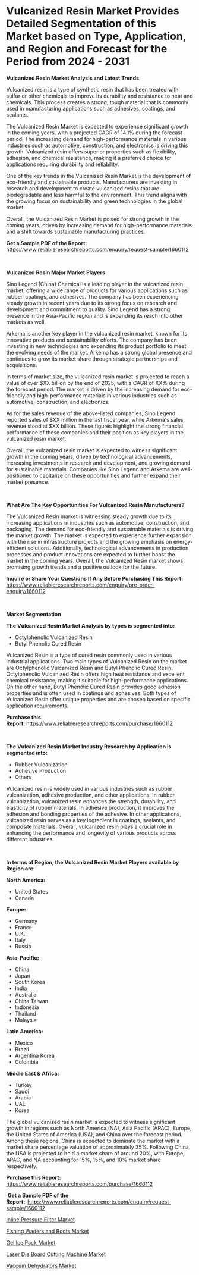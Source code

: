 <p><h1>Vulcanized Resin Market Provides Detailed Segmentation of this Market based on Type, Application, and Region and Forecast for the Period from 2024 - 2031</h1></p><p><strong>Vulcanized Resin Market Analysis and Latest Trends</strong></p>
<p><p>Vulcanized resin is a type of synthetic resin that has been treated with sulfur or other chemicals to improve its durability and resistance to heat and chemicals. This process creates a strong, tough material that is commonly used in manufacturing applications such as adhesives, coatings, and sealants.</p><p>The Vulcanized Resin Market is expected to experience significant growth in the coming years, with a projected CAGR of 14.1% during the forecast period. The increasing demand for high-performance materials in various industries such as automotive, construction, and electronics is driving this growth. Vulcanized resin offers superior properties such as flexibility, adhesion, and chemical resistance, making it a preferred choice for applications requiring durability and reliability.</p><p>One of the key trends in the Vulcanized Resin Market is the development of eco-friendly and sustainable products. Manufacturers are investing in research and development to create vulcanized resins that are biodegradable and less harmful to the environment. This trend aligns with the growing focus on sustainability and green technologies in the global market.</p><p>Overall, the Vulcanized Resin Market is poised for strong growth in the coming years, driven by increasing demand for high-performance materials and a shift towards sustainable manufacturing practices.</p></p>
<p><strong>Get a Sample PDF of the Report:&nbsp;</strong> <a href="https://www.reliableresearchreports.com/enquiry/request-sample/1660112">https://www.reliableresearchreports.com/enquiry/request-sample/1660112</a></p>
<p>&nbsp;</p>
<p><strong>Vulcanized Resin Major Market Players</strong></p>
<p><p>Sino Legend (China) Chemical is a leading player in the vulcanized resin market, offering a wide range of products for various applications such as rubber, coatings, and adhesives. The company has been experiencing steady growth in recent years due to its strong focus on research and development and commitment to quality. Sino Legend has a strong presence in the Asia-Pacific region and is expanding its reach into other markets as well.</p><p>Arkema is another key player in the vulcanized resin market, known for its innovative products and sustainability efforts. The company has been investing in new technologies and expanding its product portfolio to meet the evolving needs of the market. Arkema has a strong global presence and continues to grow its market share through strategic partnerships and acquisitions.</p><p>In terms of market size, the vulcanized resin market is projected to reach a value of over $XX billion by the end of 2025, with a CAGR of XX% during the forecast period. The market is driven by the increasing demand for eco-friendly and high-performance materials in various industries such as automotive, construction, and electronics.</p><p>As for the sales revenue of the above-listed companies, Sino Legend reported sales of $XX million in the last fiscal year, while Arkema's sales revenue stood at $XX billion. These figures highlight the strong financial performance of these companies and their position as key players in the vulcanized resin market.</p><p>Overall, the vulcanized resin market is expected to witness significant growth in the coming years, driven by technological advancements, increasing investments in research and development, and growing demand for sustainable materials. Companies like Sino Legend and Arkema are well-positioned to capitalize on these opportunities and further expand their market presence.</p></p>
<p>&nbsp;</p>
<p><strong>What Are The Key Opportunities For Vulcanized Resin Manufacturers?</strong></p>
<p><p>The Vulcanized Resin market is witnessing steady growth due to its increasing applications in industries such as automotive, construction, and packaging. The demand for eco-friendly and sustainable materials is driving the market growth. The market is expected to experience further expansion with the rise in infrastructure projects and the growing emphasis on energy-efficient solutions. Additionally, technological advancements in production processes and product innovations are expected to further boost the market in the coming years. Overall, the Vulcanized Resin market shows promising growth trends and a positive outlook for the future.</p></p>
<p><strong>Inquire or Share Your Questions If Any Before Purchasing This Report:</strong> <a href="https://www.reliableresearchreports.com/enquiry/pre-order-enquiry/1660112">https://www.reliableresearchreports.com/enquiry/pre-order-enquiry/1660112</a></p>
<p>&nbsp;</p>
<p><strong>Market Segmentation</strong></p>
<p><strong>The Vulcanized Resin Market Analysis by types is segmented into:</strong></p>
<p><ul><li>Octylphenolic Vulcanized Resin</li><li>Butyl Phenolic Cured Resin</li></ul></p>
<p><p>Vulcanized Resin is a type of cured resin commonly used in various industrial applications. Two main types of Vulcanized Resin on the market are Octylphenolic Vulcanized Resin and Butyl Phenolic Cured Resin. Octylphenolic Vulcanized Resin offers high heat resistance and excellent chemical resistance, making it suitable for high-performance applications. On the other hand, Butyl Phenolic Cured Resin provides good adhesion properties and is often used in coatings and adhesives. Both types of Vulcanized Resin offer unique properties and are chosen based on specific application requirements.</p></p>
<p><strong>Purchase this Report:&nbsp;</strong><a href="https://www.reliableresearchreports.com/purchase/1660112">https://www.reliableresearchreports.com/purchase/1660112</a></p>
<p>&nbsp;</p>
<p><strong>The Vulcanized Resin Market Industry Research by Application is segmented into:</strong></p>
<p><ul><li>Rubber Vulcanization</li><li>Adhesive Production</li><li>Others</li></ul></p>
<p><p>Vulcanized resin is widely used in various industries such as rubber vulcanization, adhesive production, and other applications. In rubber vulcanization, vulcanized resin enhances the strength, durability, and elasticity of rubber materials. In adhesive production, it improves the adhesion and bonding properties of the adhesive. In other applications, vulcanized resin serves as a key ingredient in coatings, sealants, and composite materials. Overall, vulcanized resin plays a crucial role in enhancing the performance and longevity of various products across different industries.</p></p>
<p>&nbsp;</p>
<p><strong>In terms of Region, the Vulcanized Resin Market Players available by Region are:</strong></p>
<p>
    <p> <strong> North America: </strong>
        <ul>
            <li>United States</li>
            <li>Canada</li>
        </ul>
        </p> 
    <p> <strong> Europe: </strong>
        <ul>
            <li>Germany</li>
            <li>France</li>
            <li>U.K.</li>
            <li>Italy</li>
            <li>Russia</li>
        </ul>
        </p> 
    <p> <strong> Asia-Pacific: </strong>
        <ul>
            <li>China</li>
            <li>Japan</li>
            <li>South Korea</li>
            <li>India</li>
            <li>Australia</li>
            <li>China Taiwan</li>
            <li>Indonesia</li>
            <li>Thailand</li>
            <li>Malaysia</li>
        </ul>
        </p> 
    <p> <strong> Latin America: </strong>
        <ul>
            <li>Mexico</li>
            <li>Brazil</li>
            <li>Argentina Korea</li>
            <li>Colombia</li>
        </ul>
        </p> 
    <p> <strong> Middle East & Africa: </strong>
        <ul>
            <li>Turkey</li>
            <li>Saudi</li>
            <li>Arabia</li>
            <li>UAE</li>
            <li>Korea</li>
        </ul>
    </p>
    </p>
<p><p>The global vulcanized resin market is expected to witness significant growth in regions such as North America (NA), Asia Pacific (APAC), Europe, the United States of America (USA), and China over the forecast period. Among these regions, China is expected to dominate the market with a market share percentage valuation of approximately 35%. Following China, the USA is projected to hold a market share of around 20%, with Europe, APAC, and NA accounting for 15%, 15%, and 10% market share respectively.</p></p>
<p><strong>Purchase this Report: </strong><a href="https://www.reliableresearchreports.com/purchase/1660112">https://www.reliableresearchreports.com/purchase/1660112</a></p>
<p>&nbsp;<strong>Get a Sample PDF of the Report:&nbsp;&nbsp;</strong><a href="https://www.reliableresearchreports.com/enquiry/request-sample/1660112">https://www.reliableresearchreports.com/enquiry/request-sample/1660112</a></p>
<p><strong></strong></p>
<p><p><a href="https://cedar-agate-3da.notion.site/Inline-Pressure-Filter-Market-Analysis-and-Market-Size-Global-Industry-Overview-Market-Segmentatio-849c02feece145c48c2d4b0c8ec06884">Inline Pressure Filter Market</a></p><p><a href="https://view.publitas.com/reportprime-1/fishing-waders-and-boots-market-insights-market-players-and-forecast-till-2031/">Fishing Waders and Boots Market</a></p><p><a href="https://view.publitas.com/reportprime-1/gel-ice-pack-market-size-market-share-and-global-market-analysis-report-2024-2031/">Gel Ice Pack Market</a></p><p><a href="https://circular-yam-9b9.notion.site/Laser-Die-Board-Cutting-Machine-Market-Analysis-Examines-its-Scope-on-Growth-Opportunities-and-Fore-9e619d021dc04b92bb037bdc4cc81461">Laser Die Board Cutting Machine Market</a></p><p><a href="https://copper-carbon-84f.notion.site/Vaccum-Dehydrators-Market-Offers-Provide-Insightful-Data-for-the-Time-Period-from-2024-to-2031-and-a-ee6546b0aeeb4b0983b5154ec29b2ade">Vaccum Dehydrators Market</a></p></p>
